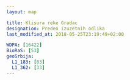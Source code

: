 ```yaml
---
layout: map

title: Klisura reke Gradac
designation: Predeo izuzetnih odlika
last_modified_at: 2018-05-25T23:19:49+02:00

WDPA: [16422]
BioRaS: [53]
geoSrbija:
  L1_183: [83]
  L1_362: [33]
---
```

